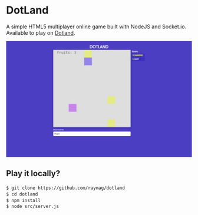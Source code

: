 # DotLand
A simple HTML5 multiplayer online game built with NodeJS and Socket.io. Available to play on [Dotland](https://dotland.herokuapp.com/).

![Dotland](https://github.com/raymag/dotland/blob/master/screenshots/screenshot.png?raw=true)

## Play it locally?
```bash
$ git clone https://github.com/raymag/dotland
$ cd dotland
$ npm install
$ node src/server.js
```

